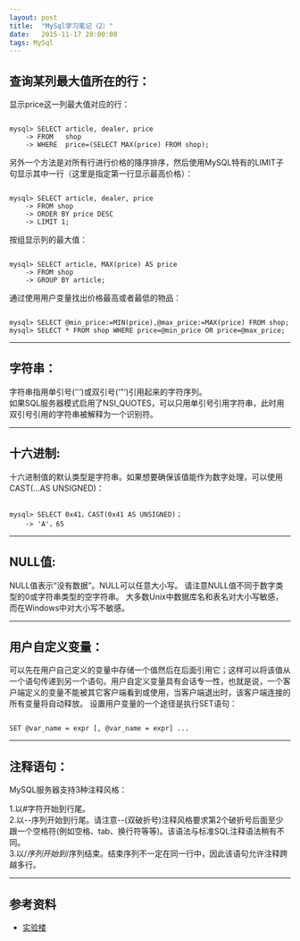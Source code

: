 ```yaml
---
layout: post
title:  "MySql学习笔记（2）"
date:   2015-11-17 20:00:00
tags: MySql
---
```


## 查询某列最大值所在的行：
显示price这一列最大值对应的行：  
<pre><code> 
mysql> SELECT article, dealer, price
    -> FROM   shop
    -> WHERE  price=(SELECT MAX(price) FROM shop);  
</code></pre>	
另外一个方法是对所有行进行价格的降序排序，然后使用MySQL特有的LIMIT子句显示其中一行（这里是指定第一行显示最高价格）： 
<pre><code> 
mysql> SELECT article, dealer, price
    -> FROM shop
    -> ORDER BY price DESC
    -> LIMIT 1;
</code></pre>	
按组显示列的最大值： 
<pre><code>
mysql> SELECT article, MAX(price) AS price
    -> FROM shop
    -> GROUP BY article;
</code></pre>	
通过使用用户变量找出价格最高或者最低的物品：  
<pre><code>
mysql> SELECT @min_price:=MIN(price),@max_price:=MAX(price) FROM shop;
mysql> SELECT * FROM shop WHERE price=@min_price OR price=@max_price;
</code></pre>  
---	

## 字符串：  

字符串指用单引号(‘'’)或双引号(‘"’)引用起来的字符序列。  
如果SQL服务器模式启用了NSI_QUOTES，可以只用单引号引用字符串，此时用双引号引用的字符串被解释为一个识别符。
    
---

## 十六进制:  

十六进制值的默认类型是字符串。如果想要确保该值能作为数字处理，可以使用CAST(...AS UNSIGNED)：  
<pre><code>
mysql> SELECT 0x41，CAST(0x41 AS UNSIGNED)；
    -> 'A'，65
</code></pre>

---

## NULL值:  

NULL值表示“没有数据”。NULL可以任意大小写。
请注意NULL值不同于数字类型的0或字符串类型的空字符串。
大多数Unix中数据库名和表名对大小写敏感，而在Windows中对大小写不敏感。  
  
--- 

## 用户自定义变量：  

可以先在用户自己定义的变量中存储一个值然后在后面引用它；这样可以将该值从一个语句传递到另一个语句。用户自定义变量具有会话专一性，也就是说，一个客户端定义的变量不能被其它客户端看到或使用，当客户端退出时，该客户端连接的所有变量将自动释放。
设置用户变量的一个途径是执行SET语句：  
<pre><code>
SET @var_name = expr [, @var_name = expr] ...
</code></pre>  

---

## 注释语句：  

MySQL服务器支持3种注释风格：  

1.以#字符开始到行尾。  
2.以--序列开始到行尾。请注意--(双破折号)注释风格要求第2个破折号后面至少跟一个空格符(例如空格、tab、换行符等等)。该语法与标准SQL注释语法稍有不同。  
3.以/*序列开始到*/序列结束。结束序列不一定在同一行中，因此该语句允许注释跨越多行。    

---

## 参考资料

* [实验楼](https://www.shiyanlou.com/)

